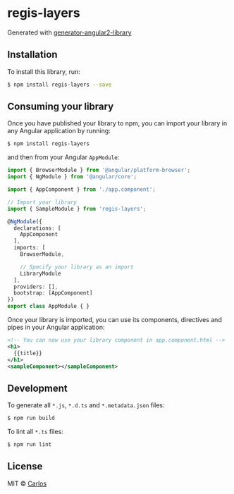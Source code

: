 # regis-layers

Generated with [generator-angular2-library](https://github.com/jvandemo/generator-angular2-library)

## Installation

To install this library, run:

```bash
$ npm install regis-layers --save
```

## Consuming your library

Once you have published your library to npm, you can import your library in any Angular application by running:

```bash
$ npm install regis-layers
```

and then from your Angular `AppModule`:

```typescript
import { BrowserModule } from '@angular/platform-browser';
import { NgModule } from '@angular/core';

import { AppComponent } from './app.component';

// Import your library
import { SampleModule } from 'regis-layers';

@NgModule({
  declarations: [
    AppComponent
  ],
  imports: [
    BrowserModule,

    // Specify your library as an import
    LibraryModule
  ],
  providers: [],
  bootstrap: [AppComponent]
})
export class AppModule { }
```

Once your library is imported, you can use its components, directives and pipes in your Angular application:

```xml
<!-- You can now use your library component in app.component.html -->
<h1>
  {{title}}
</h1>
<sampleComponent></sampleComponent>
```

## Development

To generate all `*.js`, `*.d.ts` and `*.metadata.json` files:

```bash
$ npm run build
```

To lint all `*.ts` files:

```bash
$ npm run lint
```

## License

MIT © [Carlos](mailto:c.martinez@esciencecenter.nl)
